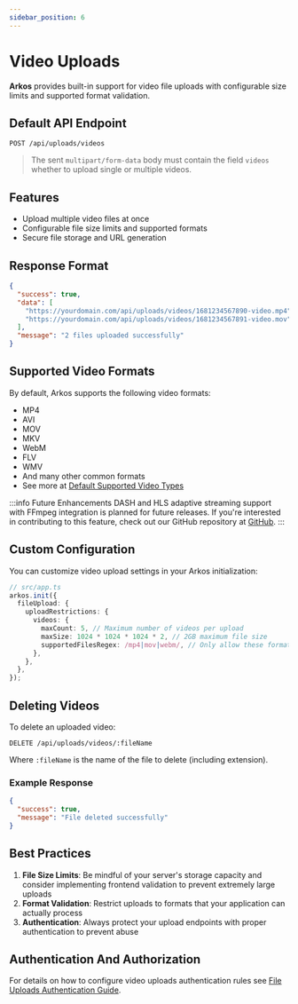 ```yaml
---
sidebar_position: 6
---
```


# Video Uploads

**Arkos** provides built-in support for video file uploads with configurable size limits and supported format validation.

## Default API Endpoint

```
POST /api/uploads/videos
```

> The sent `multipart/form-data` body must contain the field `videos` whether to upload single or multiple videos.

## Features

- Upload multiple video files at once
- Configurable file size limits and supported formats
- Secure file storage and URL generation

## Response Format

```json
{
  "success": true,
  "data": [
    "https://yourdomain.com/api/uploads/videos/1681234567890-video.mp4",
    "https://yourdomain.com/api/uploads/videos/1681234567891-video.mov"
  ],
  "message": "2 files uploaded successfully"
}
```

## Supported Video Formats

By default, Arkos supports the following video formats:

- MP4
- AVI
- MOV
- MKV
- WebM
- FLV
- WMV
- And many other common formats
- See more at [Default Supported Video Types](/docs/api-reference/default-supported-upload-files#video-files)

:::info Future Enhancements
DASH and HLS adaptive streaming support with FFmpeg integration is planned for future releases. If you're interested in contributing to this feature, check out our GitHub repository at [GitHub](https://github.com/uanela/arkos).
:::

## Custom Configuration

You can customize video upload settings in your Arkos initialization:

```ts
// src/app.ts
arkos.init({
  fileUpload: {
    uploadRestrictions: {
      videos: {
        maxCount: 5, // Maximum number of videos per upload
        maxSize: 1024 * 1024 * 1024 * 2, // 2GB maximum file size
        supportedFilesRegex: /mp4|mov|webm/, // Only allow these formats
      },
    },
  },
});
```

## Deleting Videos

To delete an uploaded video:

```
DELETE /api/uploads/videos/:fileName
```

Where `:fileName` is the name of the file to delete (including extension).

### Example Response

```json
{
  "success": true,
  "message": "File deleted successfully"
}
```

## Best Practices

1. **File Size Limits**: Be mindful of your server's storage capacity and consider implementing frontend validation to prevent extremely large uploads
2. **Format Validation**: Restrict uploads to formats that your application can actually process
3. **Authentication**: Always protect your upload endpoints with proper authentication to prevent abuse

## Authentication And Authorization

For details on how to configure video uploads authentication rules see [File Uploads Authentication Guide](/docs/advanced-guide/file-uploads-authentication).
